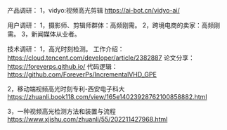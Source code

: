 产品调研：
1，vidyo:视频高光剪辑
https://ai-bot.cn/vidyo-ai/

用户调研：
1，摄影师、剪辑师群体：高频刚需。
2，跨境电商的卖家：高频刚需。
3，新闻媒体从业者。


技术调研：
1，高光时刻检测。
工作介绍：https://cloud.tencent.com/developer/article/2382887
论文分享：https://foreverps.github.io/
代码逻辑：https://github.com/ForeverPs/IncrementalVHD_GPE

2，移动端视频高光时刻专利-西安电子科大
https://zhuanli.book118.com/view/165e14023928762100858882.html

3，一种视频高光检测方法和装置与流程
https://www.xjishu.com/zhuanli/55/202211427968.html
